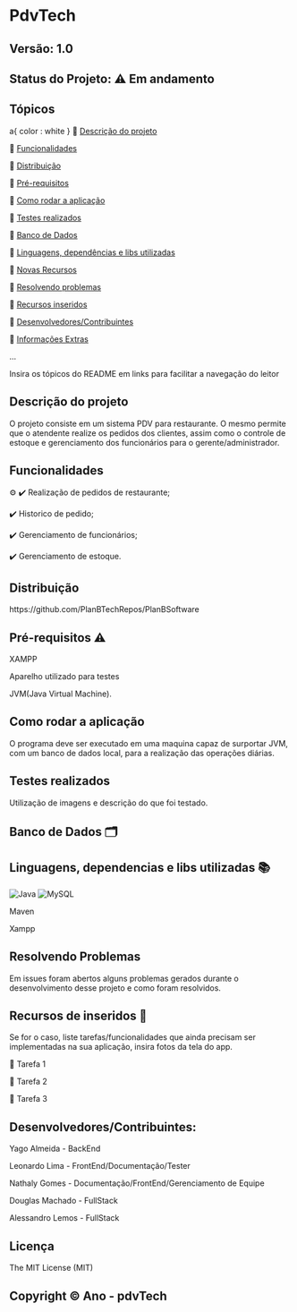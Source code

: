 # PdvTech
## Versão: 1.0 
## Status do Projeto: ⚠️ Em andamento

## Tópicos

a{
color : white
}
🔹 <a href = "#Descrição">Descrição do projeto </a>

🔹 <a href = "#Funcionalidade">Funcionalidades </a>

🔹 <a href = "#Distribuição">Distribuição</a>

🔹 <a href = "Descrição">Pré-requisitos</a>

🔹 <a href = "Descrição">Como rodar a aplicação</a>

🔹 <a href = "Descrição">Testes realizados</a>

🔹 <a href = "Descrição">Banco de Dados</a>

🔹 <a href = "Descrição">Linguagens, dependências e libs utilizadas</a>

🔹 <a href = "Descrição">Novas Recursos</a>

🔹 <a href = "Descrição">Resolvendo problemas</a>

🔹 <a href = "Descrição">Recursos inseridos </a>

🔹 <a href = "Descrição">Desenvolvedores/Contribuintes</a>

🔹 <a href = "Descrição">Informações Extras</a>


...

Insira os tópicos do README em links para facilitar a navegação do leitor

<h2 id = "Descrição">Descrição do projeto</h2>
O projeto consiste em um sistema PDV para restaurante.
O mesmo permite que o atendente realize os pedidos dos clientes, assim como o controle de estoque e gerenciamento dos funcionários para o gerente/administrador.

<h2 id = "Funcionalidade">Funcionalidades</h2> ⚙️
✔️ Realização de pedidos de restaurante;

✔️ Historico de pedido;

✔️ Gerenciamento de funcionários; 

✔️ Gerenciamento de estoque.

<h2 id = "Distribuição">Distribuição</h2>
https://github.com/PlanBTechRepos/PlanBSoftware

## Pré-requisitos ⚠️    
<p>XAMPP</p> 
<p>Aparelho utilizado para testes</p>
<p>JVM(Java Virtual Machine).</p>

## Como rodar a aplicação 
<p>O programa deve ser executado em uma maquina capaz de surportar JVM, com um banco de dados local, para a realização das operações diárias.</p>

## Testes realizados
<p>Utilização de imagens e descrição do que foi testado.<p>

## Banco de Dados 🗂️


## Linguagens, dependencias e libs utilizadas 📚

![Java](https://img.shields.io/badge/Java-ED8B00?style=for-the-badge&logo=java&logoColor=white)
![MySQL](	https://img.shields.io/badge/MySQL-00000F?style=for-the-badge&logo=mysql&logoColor=white)

<p>Maven</p>
<p>Xampp</p>

## Resolvendo Problemas 
Em issues foram abertos alguns problemas gerados durante o desenvolvimento desse projeto e como foram resolvidos.

## Recursos de inseridos 🧰
Se for o caso, liste tarefas/funcionalidades que ainda precisam ser implementadas na sua aplicação, insira fotos da tela do app.

📝 Tarefa 1

📝 Tarefa 2

📝 Tarefa 3

## Desenvolvedores/Contribuintes:
<p>Yago Almeida - BackEnd</p>
<p>Leonardo Lima - FrontEnd/Documentação/Tester</p>
<p>Nathaly Gomes - Documentação/FrontEnd/Gerenciamento de Equipe</p>
<p>Douglas Machado - FullStack</p>
<p>Alessandro Lemos - FullStack</p>


## Licença
The MIT License (MIT)

## Copyright ©️ Ano - pdvTech
